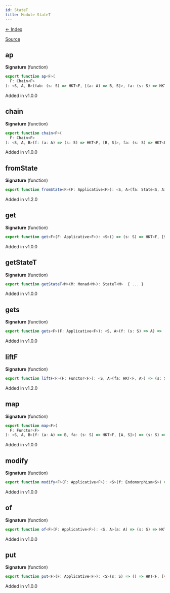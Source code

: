 ```yaml
---
id: StateT
title: Module StateT
---
```


[← Index](.)

[Source](https://github.com/gcanti/fp-ts/blob/master/src/StateT.ts)

## ap

**Signature** (function)

```ts
export function ap<F>(
  F: Chain<F>
): <S, A, B>(fab: (s: S) => HKT<F, [(a: A) => B, S]>, fa: (s: S) => HKT<F, [A, S]>) => (s: S) => HKT<F, [B, S]>  { ... }
```

Added in v1.0.0

## chain

**Signature** (function)

```ts
export function chain<F>(
  F: Chain<F>
): <S, A, B>(f: (a: A) => (s: S) => HKT<F, [B, S]>, fa: (s: S) => HKT<F, [A, S]>) => (s: S) => HKT<F, [B, S]>  { ... }
```

Added in v1.0.0

## fromState

**Signature** (function)

```ts
export function fromState<F>(F: Applicative<F>): <S, A>(fa: State<S, A>) => (s: S) => HKT<F, [A, S]>  { ... }
```

Added in v1.2.0

## get

**Signature** (function)

```ts
export function get<F>(F: Applicative<F>): <S>() => (s: S) => HKT<F, [S, S]>  { ... }
```

Added in v1.0.0

## getStateT

**Signature** (function)

```ts
export function getStateT<M>(M: Monad<M>): StateT<M>  { ... }
```

Added in v1.0.0

## gets

**Signature** (function)

```ts
export function gets<F>(F: Applicative<F>): <S, A>(f: (s: S) => A) => (s: S) => HKT<F, [A, S]>  { ... }
```

Added in v1.0.0

## liftF

**Signature** (function)

```ts
export function liftF<F>(F: Functor<F>): <S, A>(fa: HKT<F, A>) => (s: S) => HKT<F, [A, S]>  { ... }
```

Added in v1.2.0

## map

**Signature** (function)

```ts
export function map<F>(
  F: Functor<F>
): <S, A, B>(f: (a: A) => B, fa: (s: S) => HKT<F, [A, S]>) => (s: S) => HKT<F, [B, S]>  { ... }
```

Added in v1.0.0

## modify

**Signature** (function)

```ts
export function modify<F>(F: Applicative<F>): <S>(f: Endomorphism<S>) => (s: S) => HKT<F, [void, S]>  { ... }
```

Added in v1.0.0

## of

**Signature** (function)

```ts
export function of<F>(F: Applicative<F>): <S, A>(a: A) => (s: S) => HKT<F, [A, S]>  { ... }
```

Added in v1.0.0

## put

**Signature** (function)

```ts
export function put<F>(F: Applicative<F>): <S>(s: S) => () => HKT<F, [void, S]>  { ... }
```

Added in v1.0.0
